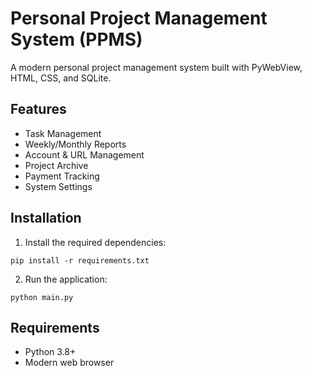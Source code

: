# Personal Project Management System (PPMS)

A modern personal project management system built with PyWebView, HTML, CSS, and SQLite.

## Features

- Task Management
- Weekly/Monthly Reports
- Account & URL Management
- Project Archive
- Payment Tracking
- System Settings

## Installation

1. Install the required dependencies:
```
pip install -r requirements.txt
```

2. Run the application:
```
python main.py
```

## Requirements

- Python 3.8+
- Modern web browser 